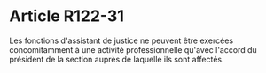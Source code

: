 # Article R122-31

Les fonctions d'assistant de justice ne peuvent être exercées concomitamment à une activité professionnelle qu'avec l'accord du président de la section auprès de laquelle ils sont affectés.
